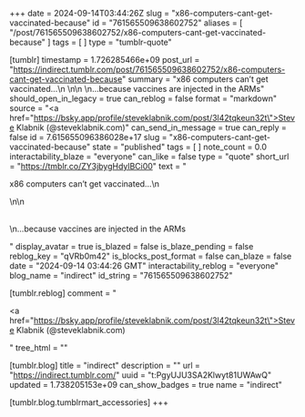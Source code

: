 +++
date = 2024-09-14T03:44:26Z
slug = "x86-computers-cant-get-vaccinated-because"
id = "761565509638602752"
aliases = [ "/post/761565509638602752/x86-computers-cant-get-vaccinated-because" ]
tags = [ ]
type = "tumblr-quote"

[tumblr]
timestamp = 1.726285466e+09
post_url = "https://indirect.tumblr.com/post/761565509638602752/x86-computers-cant-get-vaccinated-because"
summary = "x86 computers can’t get vaccinated…\n \n\n \n…because vaccines are injected in the ARMs"
should_open_in_legacy = true
can_reblog = false
format = "markdown"
source = "<a href=\"https://bsky.app/profile/steveklabnik.com/post/3l42tqkeun32t\">Steve Klabnik (@steveklabnik.com)</a>"
can_send_in_message = true
can_reply = false
id = 7.615655096386028e+17
slug = "x86-computers-cant-get-vaccinated-because"
state = "published"
tags = [ ]
note_count = 0.0
interactability_blaze = "everyone"
can_like = false
type = "quote"
short_url = "https://tmblr.co/ZY3jbygHdylBCi00"
text = "<p>x86 computers can&rsquo;t get vaccinated&hellip;\n<br/></p>\n\n<p><br/>\n&hellip;because vaccines are injected in the ARMs</p>"
display_avatar = true
is_blazed = false
is_blaze_pending = false
reblog_key = "qVRb0m42"
is_blocks_post_format = false
can_blaze = false
date = "2024-09-14 03:44:26 GMT"
interactability_reblog = "everyone"
blog_name = "indirect"
id_string = "761565509638602752"

[tumblr.reblog]
comment = "<p><a href=\"https://bsky.app/profile/steveklabnik.com/post/3l42tqkeun32t\">Steve Klabnik (@steveklabnik.com)</a></p>"
tree_html = ""

[tumblr.blog]
title = "indirect"
description = ""
url = "https://indirect.tumblr.com/"
uuid = "t:PgyUJU3SA2Klwyt81UWAwQ"
updated = 1.738205153e+09
can_show_badges = true
name = "indirect"

[tumblr.blog.tumblrmart_accessories]
+++
